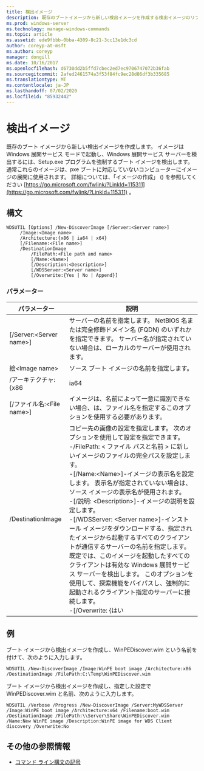 ```yaml
---
title: 検出イメージ
description: 既存のブートイメージから新しい検出イメージを作成する検出イメージのリファレンス記事です。
ms.prod: windows-server
ms.technology: manage-windows-commands
ms.topic: article
ms.assetid: ede9fbbb-0bba-4309-8c21-3cc13e1dc3cd
author: coreyp-at-msft
ms.author: coreyp
manager: dongill
ms.date: 10/16/2017
ms.openlocfilehash: d6730dd2b5ffd7cbec2ed7ec9706747072b36fab
ms.sourcegitcommit: 2afed2461574a3f53f84fc9ec28d86df3b335685
ms.translationtype: MT
ms.contentlocale: ja-JP
ms.lasthandoff: 07/02/2020
ms.locfileid: "85932442"
---
```

# <a name="new-discoverimage"></a>検出イメージ

既存のブート イメージから新しい検出イメージを作成します。 イメージは Windows 展開サービス モードで起動し、Windows 展開サービス サーバーを検出するには、Setup.exe プログラムを強制するブート イメージを検出します。 通常これらのイメージは、pxe ブートに対応していないコンピューターにイメージの展開に使用されます。 詳細については、「イメージの作成」 () を参照してください [https://go.microsoft.com/fwlink/?LinkId=115311](https://go.microsoft.com/fwlink/?LinkId=115311) 。

## <a name="syntax"></a>構文

```
WDSUTIL [Options] /New-DiscoverImage [/Server:<Server name>]
     /Image:<Image name>
     /Architecture:{x86 | ia64 | x64}
     [/Filename:<File name>]
     /DestinationImage
         /FilePath:<File path and name>
         [/Name:<Name>]
         [/Description:<Description>]
         [/WDSServer:<Server name>]
         [/Overwrite:{Yes | No | Append}]
```

### <a name="parameters"></a>パラメーター

|        パラメーター         |                                                                                                                                                                                                                                                                                                                                                                                                                       説明                                                                                                                                                                                                                                                                                                                                                                                                                       |
|--------------------------|---------------------------------------------------------------------------------------------------------------------------------------------------------------------------------------------------------------------------------------------------------------------------------------------------------------------------------------------------------------------------------------------------------------------------------------------------------------------------------------------------------------------------------------------------------------------------------------------------------------------------------------------------------------------------------------------------------------------------------------------------------------------------------------------------------------------------------------------------------|
| [/Server:\<Server name>] |                                                                                                                                                                                                                                                                                                                                     サーバーの名前を指定します。 NetBIOS 名または完全修飾ドメイン名 (FQDN) のいずれかを指定できます。 サーバー名が指定されていない場合は、ローカルのサーバーが使用されます。                                                                                                                                                                                                                                                                                                                                     |
|   絵\<Image name>   |                                                                                                                                                                                                                                                                                                                                                                                                      ソース ブート イメージの名前を指定します。                                                                                                                                                                                                                                                                                                                                                                                                       |
|    /アーキテクチャ: {x86    |                                                                                                                                                                                                                                                                                                                                                                                                                          ia64                                                                                                                                                                                                                                                                                                                                                                                                                           |
| [/ファイル名:\<File name>] |                                                                                                                                                                                                                                                                                                                                                                         イメージは、名前によって一意に識別できない場合、は、ファイル名を指定するこのオプションを使用する必要があります。                                                                                                                                                                                                                                                                                                                                                                          |
|    /DestinationImage     | コピー先の画像の設定を指定します。 次のオプションを使用して設定を指定できます。</br>-/FilePath: < ファイル パスと名前 > に新しいイメージのファイルの完全パスを設定します。</br>-[/Name:\<Name>]-イメージの表示名を設定します。 表示名が指定されていない場合は、ソース イメージの表示名が使用されます。</br>-[/説明: \<Description>]-イメージの説明を設定します。</br>-[/WDSServer: \<Server name>]-インストール イメージをダウンロードする、指定されたイメージから起動するすべてのクライアントが通信するサーバーの名前を指定します。 既定では、このイメージを起動したすべてのクライアントは有効な Windows 展開サービス サーバーを検出します。 このオプションを使用して、探索機能をバイパスし、強制的に起動されるクライアント指定のサーバーに接続します。</br>-[/Overwrite: {はい |

## <a name="examples"></a>例

ブート イメージから検出イメージを作成し、WinPEDiscover.wim という名前を付けて、次のように入力します。
```
WDSUTIL /New-DiscoverImage /Image:WinPE boot image /Architecture:x86 /DestinationImage /FilePath:C:\Temp\WinPEDiscover.wim
```
ブート イメージから検出イメージを作成し、指定した設定で WinPEDiscover.wim と名前、次のように入力します。
```
WDSUTIL /Verbose /Progress /New-DiscoverImage /Server:MyWDSServer
/Image:WinPE boot image /Architecture:x64 /Filename:boot.wim /DestinationImage /FilePath:\\Server\Share\WinPEDiscover.wim
/Name:New WinPE image /Description:WinPE image for WDS Client discovery /Overwrite:No
```

## <a name="additional-references"></a>その他の参照情報

- [コマンド ライン構文の記号](command-line-syntax-key.md)